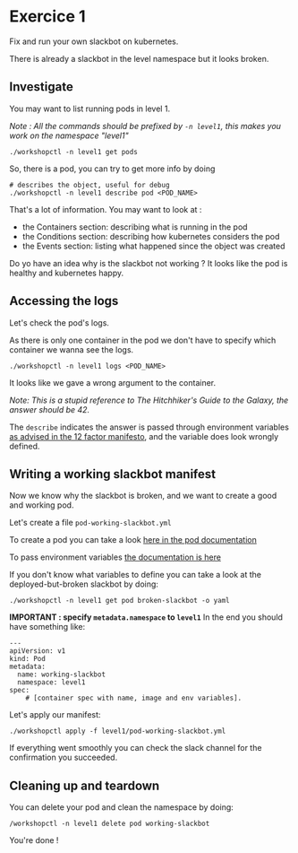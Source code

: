# Exercice 1

Fix and run your own slackbot on kubernetes.

There is already a slackbot in the level namespace but it looks broken.

## Investigate

You may want to list running pods in level 1.

*Note : All the commands should be prefixed by `-n level1`, this makes you work
on the namespace "level1"*

```
./workshopctl -n level1 get pods
```

So, there is a pod, you can try to get more info by doing

```
# describes the object, useful for debug
./workshopctl -n level1 describe pod <POD_NAME>
```

That's a lot of information. You may want to look at :
* the Containers section: describing what is running in the pod
* the Conditions section: describing how kubernetes considers the pod
* the Events section: listing what happened since the object was created

Do yo have an idea why is the slackbot not working ? It looks like the pod is
healthy and kubernetes happy.

## Accessing the logs

Let's check the pod's logs.

As there is only one container in the pod we don't have to specify which
container we wanna see the logs.

```
./workshopctl -n level1 logs <POD_NAME>
```

It looks like we gave a wrong argument to the container.

*Note: This is a stupid reference to The Hitchhiker's Guide to the Galaxy, the
answer should be 42.*

The `describe` indicates the answer is passed through environment variables
[as advised in the 12 factor manifesto](https://12factor.net/), and the
variable does look wrongly defined.

## Writing a working slackbot manifest

Now we know why the slackbot is broken, and we want to create a good and
working pod.

Let's create a file `pod-working-slackbot.yml`

To create a pod you can take a look [here in the pod documentation](
https://kubernetes.io/docs/concepts/workloads/pods/pod-overview/#pod-templates)

To pass environment variables [the documentation is here](
https://kubernetes.io/docs/tasks/inject-data-application/define-environment-variable-container/#define-an-environment-variable-for-a-container)

If you don't know what variables to define you can take a look at the
deployed-but-broken slackbot by doing:

```
./workshopctl -n level1 get pod broken-slackbot -o yaml
```

**IMPORTANT : specify `metadata.namespace` to `level1`**
In the end you should have something like:

```
---
apiVersion: v1
kind: Pod
metadata:
  name: working-slackbot
  namespace: level1
spec:
    # [container spec with name, image and env variables].
```

Let's apply our manifest:

```
./workshopctl apply -f level1/pod-working-slackbot.yml
```

If everything went smoothly you can check the slack channel for the
confirmation you succeeded.

## Cleaning up and teardown

You can delete your pod and clean the namespace by doing:
```
/workshopctl -n level1 delete pod working-slackbot
```

You're done !
